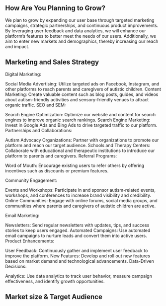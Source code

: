 ## How Are You Planning to Grow?

We plan to grow by expanding our user base through targeted marketing campaigns, strategic partnerships, and continuous product improvements. By leveraging user feedback and data analytics, we will enhance our platform’s features to better meet the needs of our users. Additionally, we aim to enter new markets and demographics, thereby increasing our reach and impact.

## Marketing and Sales Strategy
Digital Marketing:

Social Media Advertising: Utilize targeted ads on Facebook, Instagram, and other platforms to reach parents and caregivers of autistic children.
Content Marketing: Create valuable content such as blog posts, guides, and videos about autism-friendly activities and sensory-friendly venues to attract organic traffic.
SEO and SEM:

Search Engine Optimization: Optimize our website and content for search engines to improve organic search rankings.
Search Engine Marketing: Invest in Google Ads and Bing Ads to drive targeted traffic to our platform.
Partnerships and Collaborations:

Autism Advocacy Organizations: Partner with organizations to promote our platform and reach our target audience.
Schools and Therapy Centers: Collaborate with educational and therapeutic institutions to introduce our platform to parents and caregivers.
Referral Programs:

Word of Mouth: Encourage existing users to refer others by offering incentives such as discounts or premium features.

Community Engagement:

Events and Workshops: Participate in and sponsor autism-related events, workshops, and conferences to increase brand visibility and credibility.
Online Communities: Engage with online forums, social media groups, and communities where parents and caregivers of autistic children are active.


Email Marketing:

Newsletters: Send regular newsletters with updates, tips, and success stories to keep users engaged.
Automated Campaigns: Use automated email campaigns to nurture leads and convert them into active users.
Product Enhancements:

User Feedback: Continuously gather and implement user feedback to improve the platform.
New Features: Develop and roll out new features based on market demand and technological advancements.
Data-Driven Decisions:

Analytics: Use data analytics to track user behavior, measure campaign effectiveness, and identify growth opportunities.


## Market size & Target Audience

